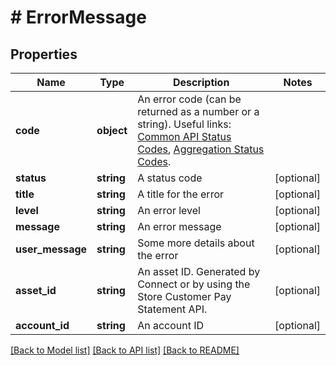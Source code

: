 # # ErrorMessage

## Properties

Name | Type | Description | Notes
------------ | ------------- | ------------- | -------------
**code** | **object** | An error code (can be returned as a number or a string). Useful links: [Common API Status Codes](https://developer.mastercard.com/open-banking-us/documentation/codes-and-formats/#common-api-status-codes), [Aggregation Status Codes](https://developer.mastercard.com/open-banking-us/documentation/products/manage/account-aggregation/#aggregation-status-codes). |
**status** | **string** | A status code | [optional]
**title** | **string** | A title for the error | [optional]
**level** | **string** | An error level | [optional]
**message** | **string** | An error message | [optional]
**user_message** | **string** | Some more details about the error | [optional]
**asset_id** | **string** | An asset ID. Generated by Connect or by using the Store Customer Pay Statement API. | [optional]
**account_id** | **string** | An account ID | [optional]

[[Back to Model list]](../../README.md#models) [[Back to API list]](../../README.md#endpoints) [[Back to README]](../../README.md)

